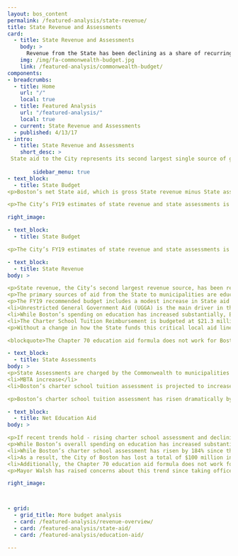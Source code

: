 ```yaml
---
layout: bos_content
permalink: /featured-analysis/state-revenue/
title: State Revenue and Assessments
card:
  - title: State Revenue and Assessments
    body: >
      Revenue from the State has been declining as a share of recurring revenue.
    img: /img/fa-commonwealth-budget.jpg
    link: /featured-analysis/commonwealth-budget/
components:
- breadcrumbs:
  - title: Home
    url: "/"
    local: true
  - title: Featured Analysis
    url: "/featured-analysis/"
    local: true
  - current: State Revenue and Assessments
  - published: 4/13/17
- intro:
  - title: State Revenue and Assessments
    short_desc: >
 State aid to the City represents its second largest single source of general fund revenue, although it has been declining as a share of recurring revenue. The State also provides many grants that support city programs and expenditures.
    
        sidebar_menu: true    
- text_block:
  - title: State Budget
<p>Boston’s net State aid, which is gross State revenue minus State assessments, has been trending down steeply since FY02. With a decrease in net State aid for FY19, Boston is 65.5%, or $207.4 million, below its FY08 level of net State aid. The rapid annual increase in the charter school tuition assessment contributed to this trend. This loss of revenue has put extraordinary pressure on the property tax and other local revenue sources as well as levels of expenditures.</p>

<p>The City’s FY19 estimates of state revenue and state assessments is based on the Governor’s proposed budget as the legislature will release the final version of the state budget following release of the City’s recommended budget. Net State aid amounted to $191.0 million in FY16 and $184.5 million in FY17.  FY18 budgeted net State aid totals $176.1 million and the FY19 budget assumes a reduction to $157.6 million.</p> 

right_image:

- text_block:
  - title: State Budget

<p>The City’s FY19 estimates of state revenue and state assessments is based on the Governor’s proposed budget as the legislature will release the final version of the state budget following release of the City’s recommended budget. Net State aid amounted to $191.0 million in FY16 and $184.5 million in FY17.  FY18 budgeted net State aid totals $176.1 million and the FY19 budget assumes a reduction to $157.6 million. <\p> 

- text_block:
  - title: State Revenue
body: >

<p>State revenue, the City’s second largest revenue source, has been reduced substantially over the course of the last two recessions.  State revenue has declined as a share of total recurring revenues from 30% in FY02 to 14% in FY19.</p>
<p>The primary sources of aid from the State to municipalities are education aid, including Chapter 70 and charter school tuition reimbursement, and unrestricted general government aid. The Commonwealth also distributes aid for libraries and provides some other reimbursements to municipalities.</p> 
<p>The FY19 recommended budget includes a modest increase in State aid of 1.0%, or $4.4 million.</p> 
<li>Unrestricted General Government Aid (UGGA) is the main driver in the increase in State aid in FY19. UGGA is expected to increase by 3.5%, or $6.6 million.</li>
<li>While Boston’s spending on education has increased substantially, Boston’s state education funding has not kept pace. Boston’s Chapter 70 education aid grew by only $1.3 million, or 0.6%, in the Governor’s proposed budget, a stark contrast to the $67 million more Boston expects to spend on education in FY19.</li>
<li>The Charter School Tuition Reimbursement is budgeted at $21.3 million in FY19, $1.8 million lower than FY18, and a projected $27 million lower than the Commonwealth’s obligation under the 2010 Achievement Gap Legislation.</li>
<p>Without a change in how the State funds this critical local aid line item, the City of Boston will be left to make difficult budgetary decisions that will impact the quality of life for not only our residents but for the hundreds of thousands more who work and visit the city every day.</p>

<blockquote>The Chapter 70 education aid formula does not work for Boston. Despite the Commonwealth adding over $1.125 billion to Chapter 70 Aid since FY08, Boston’s Chapter 70 Aid has increased only $3.5 million in the same period.</blockquote>

- text_block:
  - title: State Assessments
body: >
<p>State Assessments are charged by the Commonwealth to municipalities for items such as charter school tuition reimbursement and MBTA service. State aid distributions are reduced by the amount of assessments charged to a municipality. The City paid $230.6 million in FY16 and $240.4 million in FY17. The City expects to pay $264.4 million in assessments in FY18 and is budgeting $287.4 million in FY19.</p>
<li>MBTA increase</li>
<li>Boston’s charter school tuition assessment is projected to increase by $20.5 million, or 11.8%, over the FY18 budget, as 11,084 students are projected to attend a Commonwealth Charter School in FY19.</li>

<p>Boston’s charter school tuition assessment has risen dramatically by 184% since the enactment of the 2010 Achievement Gap Legislation that expanded the number of charter school seats. </p> 

- text_block:
  - title: Net Education Aid
body: >

<p>If recent trends hold - rising charter school assessment and declining charter school reimbursement and stagnant Chapter 70- it’s likely that in three years Boston will receive no State education aid. This will mean Boston’s 57,000 students will be entirely funded by the City’s General Fund. Net education aid will decrease by $21 million in FY19.</p>
<p>While Boston’s overall spending on education has increased substantially in recent years, Boston’s State education funding has not kept pace. </p> 
<li>While Boston’s charter school assessment has risen by 184% since the enactment of the 2010 Achievement Gap Legislation, the State’s statutory obligation to fund charter school reimbursement has not kept pace.</li>
<li>As a result, the City of Boston has lost a total of $100 million in five years (FY14-FY19), and $27 million alone under the Governor’s FY19 budget.</li>
<li>Additionally, the Chapter 70 education aid formula does not work for Boston. Chapter 70 is expected to grow by only $1.3 million, or less than 1% in FY19.</li>
<p>Mayor Walsh has raised concerns about this trend since taking office and has been proactive in addressing the underlying challenges of the State’s education aid system. In 2017, the Mayor filed comprehensive education finance reform legislation that aims to invest equitably and expand access to high-quality public education for students of all ages. By proposing a creative revenue solution to provide every Boston four-year-old a high-quality seat, fixing the broken charter school transition funding model, and increasing reimbursements for the highest-need students, the proposals would increase annual education funding to Boston by $35 million in its first year of implementation. The proposal would also position Boston to receive $150 million in additional annual Chapter 70 aid within a few years if the State identifies a new revenue source for education. The Mayor continues to advocate for these common sense pieces of legislation, as well as full funding of local aid reimbursement accounts. </p>

right_image: 



- grid: 
  - grid_title: More budget analysis
  - card: /featured-analysis/revenue-overview/
  - card: /featured-analysis/state-aid/
  - card: /featured-analysis/education-aid/

---
```

